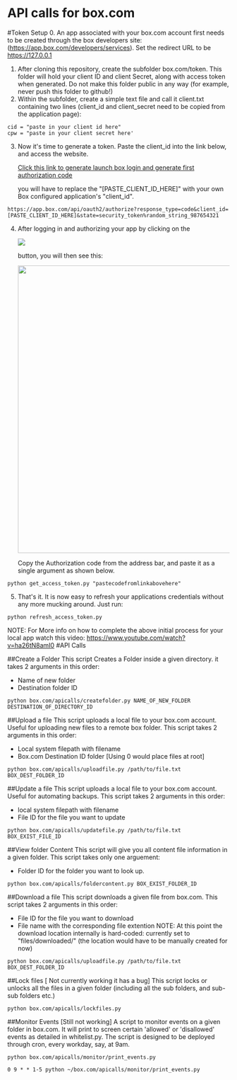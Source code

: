 API calls for box.com
=======

#Token Setup
0. An app associated with your box.com account first needs to be created through the box developers site: (https://app.box.com/developers/services). Set the redirect URL to be https://127.0.0.1
1. After cloning this repository, create the subfolder box.com/token. This folder will hold your client ID and client Secret, along with access token when generated. Do not make this folder public in any way (for example, never push this folder to github!)
2. Within the subfolder, create a simple text file and call it client.txt containing two lines (client_id and client_secret need to be copied from the application page):
```
cid = "paste in your client id here"
cpw = "paste in your client secret here'
```
3. Now it's time to generate a token. Paste the client_id into the link below, and access the website.
 
	[Click this link to generate launch box login and generate first authorization code](https://app.box.com/api/oauth2/authorize?response_type=code&client_id=PASTE_CLIENT_ID_HERE&state=security_token%random_string_987654321 "Box.com login")

	you will have to replace the "[PASTE_CLIENT_ID_HERE]" with your own Box configured application's "client_id".
```
https://app.box.com/api/oauth2/authorize?response_type=code&client_id=[PASTE_CLIENT_ID_HERE]&state=security_token%random_string_987654321
```
 
4. After logging in and authorizing your app by clicking on the <p><image src="https://download.trstone.com/productsupport/images/grant_access_to_box.png"></p> button, you will then see this:

	<p align="center"><img src="https://download.trstone.com/productsupport/images/box_autho_code.png" width="650"/></p>

	Copy the Authorization code from the address bar, and paste it as a single argument as shown below.
```
python get_access_token.py "pastecodefromlinkabovehere"
```
5. That's it. It is now easy to refresh your applications credentials without any more mucking around. Just run:
```
python refresh_access_token.py
```
NOTE: For More info on how to complete the above initial process for your local app watch this video:  https://www.youtube.com/watch?v=ha26tN8amI0
#API Calls

##Create a Folder
This script Creates a Folder inside a given directory. it takes 2 arguments in this order:
* Name of new folder
* Destination folder ID
```
python box.com/apicalls/createfolder.py NAME_OF_NEW_FOLDER DESTINATION_OF_DIRECTORY_ID 
```

##Upload a file
This script uploads a local file to your box.com account. Useful for uploading new files to a remote box folder. This script takes 2 arguments in this order:
* Local system filepath with filename
* Box.com Destination ID folder [Using 0 would place files at root]
```
python box.com/apicalls/uploadfile.py /path/to/file.txt BOX_DEST_FOLDER_ID
```
##Update a file
This script uploads a local file to your box.com account. Useful for automating backups. This script takes 2 arguments in this order:
* local system filepath with filename
* File ID for the file you want to update
```
python box.com/apicalls/updatefile.py /path/to/file.txt BOX_EXIST_FILE_ID 
```
##View folder Content
This script will give you all content file information in a given folder. This script takes only one arguement:
* Folder ID for the folder you want to look up.
```
python box.com/apicalls/foldercontent.py BOX_EXIST_FOLDER_ID
```
##Download a file
This script downloads a given file from box.com. This script takes 2 arguments in this order:
* File ID for the file you want to download
* File name with the corresponding file extention
NOTE:  At this point the download location internally is hard-coded: currently set to "files/downloaded/" (the location would have to be manually created for now)
```
python box.com/apicalls/uploadfile.py /path/to/file.txt BOX_DEST_FOLDER_ID
```
##Lock files [ Not currently working it has a bug]
This script locks or unlocks all the files in a given folder (including all the sub folders, and sub-sub folders etc.)
```
python box.com/apicalls/lockfiles.py
```
##Monitor Events [Still not working]
A script to monitor events on a given folder in box.com. It will print to screen certain 'allowed' or 'disallowed' events as detailed in whitelist.py. The script is designed to be deployed through cron, every workday, say, at 9am.
```
python box.com/apicalls/monitor/print_events.py
```
```
0 9 * * 1-5	python ~/box.com/apicalls/monitor/print_events.py
```
